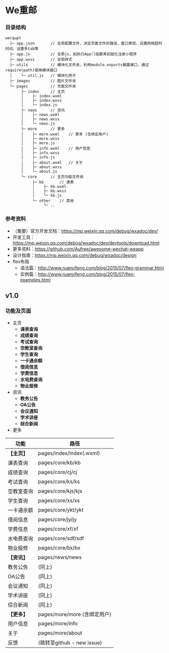 We重邮
===

### 目录结构
```
wecqupt
  ├─ app.json       // 全局配置文件，决定页面文件的路径、窗口表现、设置网络超时时间、设置多tab等     
  ├─ app.js         // 全局js，如执行App()函数来初始化注册小程序
  ├─ app.wxss       // 全局样式
  ├─ utils          // 模块化文件夹，利用module.exports暴露接口，通过require(path)使用模块接口
  │    └─ util.js   // 模块化例子
  ├─ images         // 图片文件夹
  └─ pages          // 页面文件夹
       ├─ index     // 主页
       │    ├─ index.wxml
       │    ├─ index.wxss
       │    └─ index.js
       ├─ news      // 资讯
       │    ├─ news.wxml
       │    ├─ news.wxss
       │    └─ news.js
       ├─ more      // 更多
       │    ├─ more.wxml    // 更多 (含绑定用户)
       │    ├─ more.wxss
       │    ├─ more.js
       │    ├─ info.wxml    // 用户信息
       │    ├─ info.wxss
       │    ├─ info.js
       │    ├─ about.wxml   // 关于
       │    ├─ about.wxss
       │    └─ about.js
       └─ core      // 主页功能文件夹
            ├─ kb       // 课表
            │    ├─ kb.wxml
            │    ├─ kb.wxss
            │    └─ kb.js
            └─ other    // 其他
                 └─ ..
```

### 参考资料

* （重要）官方开发文档：https://mp.weixin.qq.com/debug/wxadoc/dev/
* 开发工具：https://mp.weixin.qq.com/debug/wxadoc/dev/devtools/download.html
* 更多资料：https://github.com/Aufree/awesome-wechat-weapp
* 设计指南：https://mp.weixin.qq.com/debug/wxadoc/design
* flex布局
  * 语法篇：http://www.ruanyifeng.com/blog/2015/07/flex-grammar.html
  * 实例篇：http://www.ruanyifeng.com/blog/2015/07/flex-examples.html

## v1.0
### 功能及页面

* 主页
  * **课表查询**
  * **成绩查询**
  * **考试查询**
  * **空教室查询**
  * **学生查询**
  * **一卡通余额**
  * **借阅信息**
  * **学费信息**
  * **水电费查询**
  * **物业报修**
* 资讯
  * **教务公告**
  * **OA公告**
  * **会议通知**
  * **学术讲座**
  * **综合新闻**
* 更多

| 功能        | 路径                        |
| ----------- | -------------------------- |
| **【主页】** | pages/index/index(.wxml)   |
| 课表查询     | pages/core/kb/kb           |
| 成绩查询     | pages/core/cj/cj           |
| 考试查询     | pages/core/ks/ks           |
| 空教室查询   | pages/core/kjs/kjs         |
| 学生查询     | pages/core/xs/xs           |
| 一卡通余额   | pages/core/ykt/ykt         |
| 借阅信息     | pages/core/jy/jy           |
| 学费信息     | pages/core/xf/xf           |
| 水电费查询   | pages/core/sdf/sdf         |
| 物业报修     | pages/core/bx/bx           |
| **【资讯】** | pages/news/news            |
| 教务公告     | (同上)                      |
| OA公告      | (同上)                      |
| 会议通知     | (同上)                      |
| 学术讲座     | (同上)                      |
| 综合新闻     | (同上)                      |
| **【更多】** | pages/more/more (含绑定用户) |
| 用户信息     | pages/more/info            |
| 关于        | pages/more/about           |
| 反馈        | (跳转至github - new issue)  |